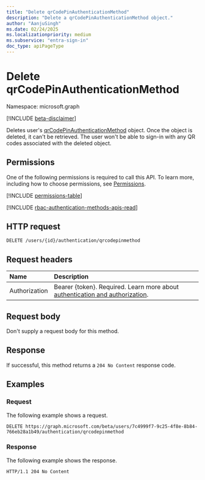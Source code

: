 ```yaml
---
title: "Delete qrCodePinAuthenticationMethod"
description: "Delete a qrCodePinAuthenticationMethod object."
author: "AanjuSingh"
ms.date: 02/24/2025
ms.localizationpriority: medium
ms.subservice: "entra-sign-in"
doc_type: apiPageType
---
```


# Delete qrCodePinAuthenticationMethod

Namespace: microsoft.graph

[!INCLUDE [beta-disclaimer](../../includes/beta-disclaimer.md)]

Deletes user's [qrCodePinAuthenticationMethod](../resources/qrcodepinauthenticationmethod.md) object. Once the object is deleted, it can't be retrieved. The user won't be able to sign-in with any QR codes associated with the deleted object. 

## Permissions
One of the following permissions is required to call this API. To learn more, including how to choose permissions, see [Permissions](/graph/permissions-reference).

<!-- {
  "blockType": "permissions",
  "name": "authentication-delete-qrcodepinmethod-permissions"
}
-->
[!INCLUDE [permissions-table](../includes/permissions/authentication-delete-qrcodepinmethod-permissions.md)]

[!INCLUDE [rbac-authentication-methods-apis-read](../includes/rbac-for-apis/rbac-authentication-methods-apis-read.md)]

## HTTP request

<!-- {
  "blockType": "ignored"
}
-->
``` http
DELETE /users/{id}/authentication/qrcodepinmethod
```

## Request headers

|Name|Description|
|:---|:---|
|Authorization|Bearer {token}. Required. Learn more about [authentication and authorization](/graph/auth/auth-concepts).|

## Request body

Don't supply a request body for this method.

## Response

If successful, this method returns a `204 No Content` response code.

## Examples

### Request

The following example shows a request.
<!-- {
  "blockType": "request",
  "name": "delete_qrcodepinauthenticationmethod"
}
-->
``` http
DELETE https://graph.microsoft.com/beta/users/7c4999f7-9c25-4f8e-8b84-766eb28a1b49/authentication/qrcodepinmethod
```


### Response

The following example shows the response.
<!-- {
  "blockType": "response",
  "truncated": true
}
-->
``` http
HTTP/1.1 204 No Content
```

